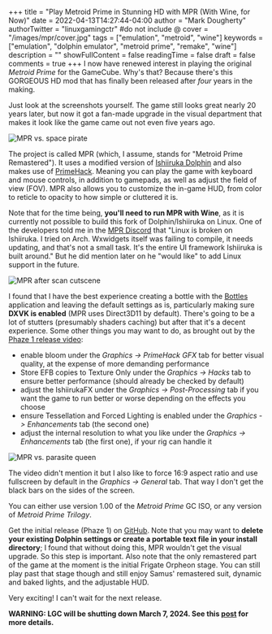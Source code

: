 +++
title = "Play Metroid Prime in Stunning HD with MPR (With Wine, for Now)"
date = 2022-04-13T14:27:44-04:00
author = "Mark Dougherty"
authorTwitter = "linuxgamingctr" #do not include @
cover = "/images/mpr/cover.jpg"
tags = ["emulation", "metroid", "wine"]
keywords = ["emulation", "dolphin emulator", "metroid prime", "remake", "wine"]
description = ""
showFullContent = false
readingTime = false
draft = false
comments = true
+++
I now have renewed interest in playing the original *Metroid Prime* for the GameCube. Why's that? Because there's this GORGEOUS HD mod that has finally been released after  *four* years in the making.

Just look at the screenshots yourself. The game still looks great nearly 20 years later, but now it got a fan-made upgrade in the visual department that makes it look like the game came out not even five years ago.

![MPR vs. space pirate](/images/mpr/2.jpg)

The project is called MPR (which, I assume, stands for "Metroid Prime Remastered"). It uses a modified version of [Ishiiruka Dolphin](https://forums.dolphin-emu.org/Thread-unofficial-ishiiruka-dolphin-custom-version) and also makes use of [PrimeHack](https://github.com/shiiion/dolphin). Meaning you can play the game with keyboard and mouse controls, in addition to gamepads, as well as adjust the field of view (FOV). MPR also allows you to customize the in-game HUD, from color to reticle to opacity to how simple or cluttered it is.

Note that for the time being, **you'll need to run MPR with Wine**, as it is currently not possible to build this fork of Dolphin/Ishiiruka on Linux. One of the developers told me in the [MPR Discord](https://discord.com/invite/qG6pgza) that "Linux is broken on Ishiiruka. I tried on Arch. Wxwidgets itself was failing to compile, it needs updating, and that's not a small task. It's the entire UI framework Ishiiruka is built around." But he did mention later on he "would like" to add Linux support in the future.

![MPR after scan cutscene](/images/mpr/3.jpg)

I found that I have the best experience creating a bottle with the [Bottles](https://usebottles.com/) application and leaving the default settings as is, particularly making sure **DXVK is enabled** (MPR uses Direct3D11 by default). There's going to be a lot of stutters (presumably shaders caching) but after that it's a decent experience. Some other things you may want to do, as brought out by the [Phaze 1 release video](https://youtu.be/L40JyicJoqI):
- enable bloom under the *Graphics -> PrimeHack GFX* tab for better visual quality, at the expense of more demanding performance
- Store EFB copies to Texture Only under the *Graphics -> Hacks* tab to ensure better performance (should already be checked by default)
- adjust the IshiirukaFX under the *Graphics -> Post-Processing* tab if you want the game to run better or worse depending on the effects you choose
- ensure Tessellation and Forced Lighting is enabled under the *Graphics -> Enhancements* tab (the second one)
- adjust the internal resolution to what you like under the *Graphics -> Enhancements* tab (the first one), if your rig can handle it

![MPR vs. parasite queen](/images/mpr/1.jpg)

The video didn't mention it but I also like to force 16:9 aspect ratio and use fullscreen by default in the *Graphics -> General* tab. That way I don't get the black bars on the sides of the screen.

You can either use version 1.00 of the *Metroid Prime* GC ISO, or any version of *Metroid Prime Trilogy*.

Get the initial release (Phaze 1) on [GitHub](https://github.com/AetherPrimus/MPR/releases). Note that you may want to **delete your existing Dolphin settings or create a portable text file in your install directory**; I found that without doing this, MPR wouldn't get the visual upgrade. So this step is important. Also note that the only remastered part of the game at the moment is the initial Frigate Orpheon stage. You can still play past that stage though and still enjoy Samus' remastered suit, dynamic and baked lights, and the adjustable HUD.

Very exciting! I can't wait for the next release.

**WARNING: LGC will be shutting down March 7, 2024. See this [post](https://linuxgamingcentral.com/posts/the-end-of-lgc/) for more details.**
